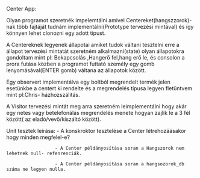 Center App:

Olyan programot szeretnék impelemtálni amivel Centereket(hangszzorok)-nak több fajtáját tudnám implementálni(Prototype tervezési mintával) 
és így könnyen lehet clonozni egy adott tipust.

  A Centereknek legyenek állapotai amiket tudok váltani tesztelni erre a állapot tervezési mintatát szeretném alkalmazni(state) olyan
állapotokra gondoltam mint pl: Bekapcsolás ,Hangerő fel,hang erő le, és consolon a prora futása közben a programot futtató személy 
egy gomb lenyomásával(ENTER gomb) váltana az állapotok között.

  Egy observert implementálva egy boltból megrendelt termék jelen esetünkbe a centert ki rendelte és a megrendelés típusa legyen
fletüntvem mint pl:Chris- házhozszálitás.
	
A Visitor tervezési mintát meg arra szeretném leimplementálni hogy akár egy netes vagy betelefonálás megrendelés menete hogyan zajlik le a 3 fél között( az eladó/vevő/kiszáltó között).


Unit tesztek leírása: - A konskroktor tesztelése a Center létrehozáásakor hogy minden megfelel-e?
		      
                      - A Center példányosítása soran a Hangszorok nem lehetnek null- refenrenciák.                      
		      
                      - A Center példányosítása soran a hangsozorok_db száma ne legyen nulla.
                      
